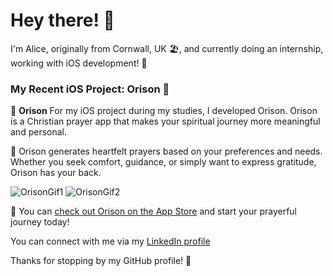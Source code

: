 # Hey there! 👋

I'm Alice, originally from Cornwall, UK 🏖️, and currently doing an internship, working with iOS development! 📱

### My Recent iOS Project: Orison 🙏

🌟 **Orison** For my iOS project during my studies, I developed Orison. Orison is a Christian prayer app that makes your spiritual journey more meaningful and personal. 

🙌 Orison generates heartfelt prayers based on your preferences and needs. Whether you seek comfort, guidance, or simply want to express gratitude, Orison has your back.

![OrisonGif1](https://github.com/alicelouise95/profile-assets/assets/130091399/a02dc944-7e7d-45c3-80ec-a8a1da51ebf7)
![OrisonGif2](https://github.com/alicelouise95/profile-assets/assets/130091399/19d67079-a93b-4f4b-bc83-f1233b5deedc)

🚀 You can [check out Orison on the App Store](https://apps.apple.com/us/app/orison/id6473752924) and start your prayerful journey today!

You can connect with me via my [LinkedIn profile](https://www.linkedin.com/in/alice-w-4742b5280/)

Thanks for stopping by my GitHub profile! 🌟
